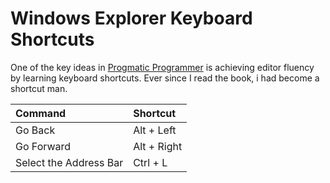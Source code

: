 # Windows Explorer Keyboard Shortcuts

One of the key ideas in [Progmatic Programmer](https://pragprog.com/) is achieving editor fluency by learning keyboard shortcuts. Ever since I read the book, i had become a shortcut man.

| Command | Shortcut |
| :--- | :--- |
| Go Back | Alt  + Left |
| Go Forward | Alt + Right |
| Select the Address Bar | Ctrl + L |

